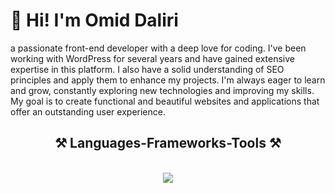<h1>👋 Hi! I'm Omid Daliri</h1>
a passionate front-end developer with a deep love for coding. I've been working with WordPress for several years and have gained extensive expertise in this platform. I also have a solid understanding of SEO principles and apply them to enhance my projects. I'm always eager to learn and grow, constantly exploring new technologies and improving my skills. My goal is to create functional and beautiful websites and applications that offer an outstanding user experience.

<h2 align="center">⚒️ Languages-Frameworks-Tools ⚒️ </h2>
<br/>
<div align="center">
    <img src="https://github.com/user-attachments/assets/14f674a3-4787-44a1-8359-a64df9590e2f" /><br>
</div>
